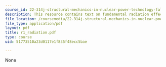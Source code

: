 ```yaml
---
course_id: 22-314j-structural-mechanics-in-nuclear-power-technology-fall-2006
description: This resource contains text on fundamental radiation effects on materials.
file_location: /coursemedia/22-314j-structural-mechanics-in-nuclear-power-technology-fall-2006/51773510a23d0117e1f835f48ecc5bae_r1_radiation.pdf
file_type: application/pdf
layout: pdf
title: r1_radiation.pdf
type: course
uid: 51773510a23d0117e1f835f48ecc5bae

---
```

None